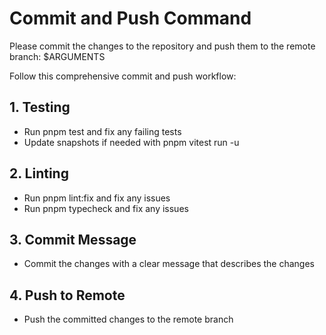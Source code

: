 # Commit and Push Command

Please commit the changes to the repository and push them to the remote branch: $ARGUMENTS

Follow this comprehensive commit and push workflow:

## 1. Testing

- Run pnpm test and fix any failing tests
- Update snapshots if needed with pnpm vitest run <test-file> -u

## 2. Linting

- Run pnpm lint:fix and fix any issues
- Run pnpm typecheck and fix any issues

## 3. Commit Message

- Commit the changes with a clear message that describes the changes

## 4. Push to Remote

- Push the committed changes to the remote branch
